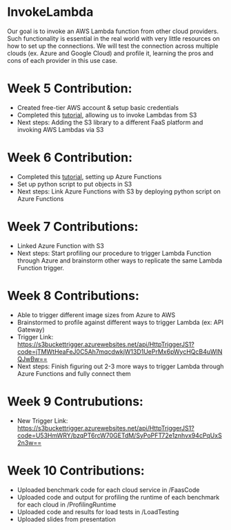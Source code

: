 # InvokeLambda
Our goal is to invoke an AWS Lambda function from other cloud providers. Such functionality is essential in the real world with very little resources on how to set up the connections. We will test the connection across multiple clouds (ex. Azure and Google Cloud) and profile it, learning the pros and cons of each provider in this use case. 

# Week 5 Contribution:
* Created free-tier AWS account & setup basic credentials
* Completed this [tutorial](https://docs.aws.amazon.com/lambda/latest/dg/with-s3.html), allowing us to invoke Lambdas from S3
* Next steps: Adding the S3 library to a different FaaS platform and invoking AWS Lambdas via S3

# Week 6 Contribution:
* Completed this [tutorial](https://docs.microsoft.com/en-us/azure/azure-functions/), setting up Azure Functions
* Set up python script to put objects in S3
* Next steps: Link Azure Functions with S3 by deploying python script on Azure Functions

# Week 7 Contributions:
* Linked Azure Function with S3
* Next steps: Start profiling our procedure to trigger Lambda Function through Azure and brainstorm other ways to replicate the same Lambda Function trigger.


# Week 8 Contributions:
* Able to trigger different image sizes from Azure to AWS
* Brainstormed to profile against different ways to trigger Lambda (ex: API Gateway)
* Trigger Link: https://s3buckettrigger.azurewebsites.net/api/HttpTriggerJS1?code=jTMWtHeaFeJ0C5Ah7mqcdwkjW13D1UePrMx6pWycHQcB4uWlNQJwBw==
* Next steps: Finish figuring out 2-3 more ways to trigger Lambda through Azure Functions and fully connect them

# Week 9 Contrubutions:
* New Trigger Link: https://s3buckettrigger.azurewebsites.net/api/HttpTriggerJS1?code=U53HmWRY/bzqPT6rcW70GETdM/SyPoPFT72e1znhvx94cPqUxS2n3w==

# Week 10 Contributions:
* Uploaded benchmark code for each cloud service in /FaasCode
* Uploaded code and output for profiling the runtime of each benchmark for each cloud in /ProfilingRuntime
* Uploaded code and results for load tests in /LoadTesting
* Uploaded slides from presentation
